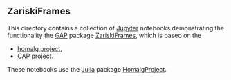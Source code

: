 ## ZariskiFrames

This directory contains a collection of [Jupyter](https://jupyter.org/) notebooks demonstrating the functionality the [GAP](https://www.gap-system.org/) package [ZariskiFrames](https://github.com/homalg-project/ZariskiFrames), which is based on the

* [homalg project](https://github.com/homalg-project/homalg_project/),
* [CAP project](https://github.com/homalg-project/CAP_project/).

These notebooks use the [Julia](https://julialang.org/) package [HomalgProject](https://github.com/homalg-project/HomalgProject.jl).
